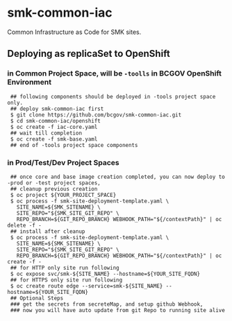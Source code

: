 # smk-common-iac
Common Infrastructure as Code for SMK sites.

## Deploying as replicaSet to OpenShift

### in Common Project Space, will be `-toolls` in BCGOV OpenShift Environment

```
 ## following components should be deployed in -tools project space only.
 ## deploy smk-common-iac first
 $ git clone https://github.com/bcgov/smk-common-iac.git
 $ cd smk-common-iac/openshift
 $ oc create -f iac-core.yaml
 ## wait till completion 
 $ oc create -f smk-base.yaml
 ## end of -tools project space components
```

### in Prod/Test/Dev Project Spaces
```
 ## once core and base image creation completed, you can now deploy to -prod or -test project spaces, 
 ## cleanup previous creation
 $ oc project ${YOUR_PROJECT_SPACE}
 $ oc process -f smk-site-deployment-template.yaml \
   SITE_NAME=${SMK_SITENAME} \
   SITE_REPO="${SMK_SITE_GIT_REPO" \
   REPO_BRANCH=${GIT_REPO_BRANCH} WEBHOOK_PATH="${/contextPath}" | oc delete -f -
 ## install after cleanup
 $ oc process -f smk-site-deployment-template.yaml \
   SITE_NAME=${SMK_SITENAME} \
   SITE_REPO="${SMK_SITE_GIT_REPO" \
   REPO_BRANCH=${GIT_REPO_BRANCH} WEBHOOK_PATH="${/contextPath}" | oc create -f -
 ## for HTTP only site run following  
 $ oc expose svc/smk-${SITE_NAME} --hostname=${YOUR_SITE_FQDN}
 ## for HTTPS only site run following
 $ oc create route edge --service=smk-${SITE_NAME} --hostname=${YOUR_SITE_FQDN}
 ## Optional Steps
 ### get the secrets from secreteMap, and setup github Webhook, 
 ### now you will have auto update from git Repo to running site alive
```
